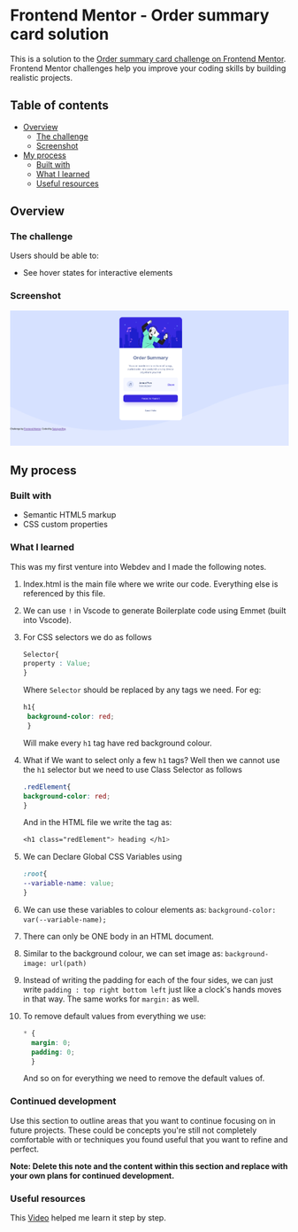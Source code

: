 # Frontend Mentor - Order summary card solution

This is a solution to the [Order summary card challenge on Frontend Mentor](https://www.frontendmentor.io/challenges/order-summary-component-QlPmajDUj). Frontend Mentor challenges help you improve your coding skills by building realistic projects. 

## Table of contents

- [Overview](#overview)
  - [The challenge](#the-challenge)
  - [Screenshot](#screenshot)
- [My process](#my-process)
  - [Built with](#built-with)
  - [What I learned](#what-i-learned)
  - [Useful resources](#useful-resources)

## Overview

### The challenge

Users should be able to:

- See hover states for interactive elements

### Screenshot

![Screnshot](./screenshot.png)




## My process

### Built with

- Semantic HTML5 markup
- CSS custom properties

### What I learned

This was my first venture into Webdev and I made the following notes.
1. Index.html is the main file where we write our code. Everything else is referenced by this file.
2. We can use `!` in Vscode to generate Boilerplate code using Emmet (built into Vscode).
3. For CSS selectors we do as follows
   ```CSS
   Selector{
   property : Value;
   }
   ```
   Where `Selector` should be replaced by any tags we need. For eg:
   ```CSS
   h1{
	background-color: red;
	}
	```
	Will make every `h1` tag have red background colour.
	
4. What if We want to select only a few `h1` tags? Well then we cannot use the `h1` selector but we need to use Class Selector as follows
   ```CSS
   .redElement{
   background-color: red;
   }
   ```
   And in the HTML file we write the tag as:
   ```CSS
   <h1 class="redElement"> heading </h1>
   ```
   
5. We can Declare Global CSS Variables using
   ```CSS
   :root{
   --variable-name: value;
   }
   ```
6. We can use these variables to colour elements as:
   `background-color: var(--variable-name);`
7. There can only be ONE body in an HTML document.
8. Similar to the background colour, we can set image as:
   `background-image: url(path)`
8. Instead of writing the padding for each of the four sides, we can just write 
   `padding : top right bottom left` just like a clock's hands moves in that way.
   The same works for `margin:` as well.
9. To remove default values from everything we use:
   ```CSS
   * {
     margin: 0;
     padding: 0;
     }
   ```
   And so on for everything we need to remove the default values of.

### Continued development

Use this section to outline areas that you want to continue focusing on in future projects. These could be concepts you're still not completely comfortable with or techniques you found useful that you want to refine and perfect.

**Note: Delete this note and the content within this section and replace with your own plans for continued development.**

### Useful resources
This [Video](https://www.youtube.com/watch?v=SR5GxoFhIAU) helped me learn it step by step.

